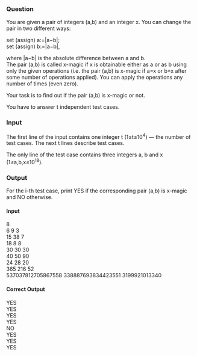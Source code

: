 ### Question
You are given a pair of integers (a,b) and an integer x.
You can change the pair in two different ways:

set (assign) a:=|a−b|;<br>
set (assign) b:=|a−b|,<br>

where |a−b| is the absolute difference between a and b.<br>
The pair (a,b) is called x-magic if x is obtainable either as a or as b using only the given operations (i.e. the pair (a,b) is x-magic if a=x or b=x after some number of operations applied). You can apply the operations any number of times (even zero).<br>

Your task is to find out if the pair (a,b) is x-magic or not.<br>

You have to answer t independent test cases.<br>

### Input
The first line of the input contains one integer t (1≤t≤10<sup>4</sup>) — the number of test cases. The next t lines describe test cases.<br>

The only line of the test case contains three integers a, b and x (1≤a,b,x≤10<sup>18</sup>).<br>

### Output
For the i-th test case, print YES if the corresponding pair (a,b) is x-magic and NO otherwise.

#### Input
8<br>
6 9 3<br>
15 38 7<br>
18 8 8<br>
30 30 30<br>
40 50 90<br>
24 28 20<br>
365 216 52<br>
537037812705867558 338887693834423551 3199921013340<br>

#### Correct Output
YES<br>
YES<br>
YES<br>
YES<br>
NO<br>
YES<br>
YES<br>
YES<br>
